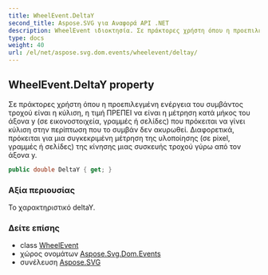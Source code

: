 ```yaml
---
title: WheelEvent.DeltaY
second_title: Aspose.SVG για Αναφορά API .NET
description: WheelEvent ιδιοκτησία. Σε πράκτορες χρήστη όπου η προεπιλεγμένη ενέργεια του συμβάντος τροχού είναι η κύλιση η τιμή ΠΡΕΠΕΙ να είναι η μέτρηση κατά μήκος του άξονα y σε εικονοστοιχεία γραμμές ή σελίδες που πρόκειται να γίνει κύλιση στην περίπτωση που το συμβάν δεν ακυρωθεί. Διαφορετικά πρόκειται για μια συγκεκριμένη μέτρηση της υλοποίησης σε pixel γραμμές ή σελίδες της κίνησης μιας συσκευής τροχού γύρω από τον άξονα y.
type: docs
weight: 40
url: /el/net/aspose.svg.dom.events/wheelevent/deltay/
---
```

## WheelEvent.DeltaY property

Σε πράκτορες χρήστη όπου η προεπιλεγμένη ενέργεια του συμβάντος τροχού είναι η κύλιση, η τιμή ΠΡΕΠΕΙ να είναι η μέτρηση κατά μήκος του άξονα y (σε εικονοστοιχεία, γραμμές ή σελίδες) που πρόκειται να γίνει κύλιση στην περίπτωση που το συμβάν δεν ακυρωθεί. Διαφορετικά, πρόκειται για μια συγκεκριμένη μέτρηση της υλοποίησης (σε pixel, γραμμές ή σελίδες) της κίνησης μιας συσκευής τροχού γύρω από τον άξονα y.

```csharp
public double DeltaY { get; }
```

### Αξία περιουσίας

Το χαρακτηριστικό deltaY.

### Δείτε επίσης

* class [WheelEvent](../)
* χώρος ονομάτων [Aspose.Svg.Dom.Events](../../wheelevent/)
* συνέλευση [Aspose.SVG](../../../)


